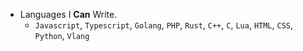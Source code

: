 - Languages I **Can** Write.
  - `Javascript`, `Typescript`, `Golang`, `PHP`, `Rust`, `C++`, `C`, `Lua`, `HTML`, `CSS`, `Python`, `Vlang`
